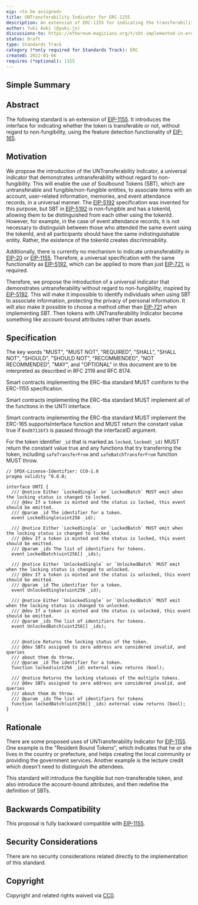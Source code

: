 ```yaml
---
eip: <to be assigned>
title: UNTransferability Indicator for ERC-1155
description: An extension of ERC-1155 for indicating the transferability of the token.
author: Yuki Aoki (@yuki-js)
discussions-to: https://ethereum-magicians.org/t/sbt-implemented-in-erc1155/12182
status: Draft
type: Standards Track
category (*only required for Standards Track): ERC
created: 2022-01-06
requires (*optional): 1155
---
```


## Simple Summary

## Abstract

The following standard is an extension of [EIP-1155](https://eips.ethereum.org/EIPS/eip-1155). It introduces the interface for indicating whether the token is transferable or not, without regard to non-fungibility, using the feature detection functionality of [EIP-165](https://eips.ethereum.org/EIPS/eip-165).

## Motivation

We propose the introduction of the UNTransferability Indicator, a universal indicator that demonstrates untransferability without regard to non-fungibility. This will enable the use of Soulbound Tokens (SBT), which are untransferable and fungible/non-fungible entities, to associate items with an account, user-related information, memories, and event attendance records, in a universal manner. The [EIP-5192](https://eips.ethereum.org/EIPS/eip-5192) specification was invented for this purpose, but SBT in [EIP-5192](https://eips.ethereum.org/EIPS/eip-5192) is non-fungible and has a tokenId, allowing them to be distinguished from each other using the tokenId. However, for example, in the case of event attendance records, it is not necessary to distinguish between those who attended the same event using the tokenId, and all participants should have the same indistinguishable entity. Rather, the existence of the tokenId creates discriminability.

Additionally, there is currently no mechanism to indicate untransferability in [EIP-20](https://eips.ethereum.org/EIPS/eip-20) or [EIP-1155](https://eips.ethereum.org/EIPS/eip-1155). Therefore, a universal specification with the same functionality as [EIP-5192](https://eips.ethereum.org/EIPS/eip-5192), which can be applied to more than just [EIP-721](https://eips.ethereum.org/EIPS/eip-721), is required.

Therefore, we propose the introduction of a universal indicator that demonstrates untransferability without regard to non-fungibility, inspired by [EIP-5192](https://eips.ethereum.org/EIPS/eip-5192). This will make it impossible to identify individuals when using SBT to associate information, protecting the privacy of personal information. It will also make it possible to choose a method other than [EIP-721](https://eips.ethereum.org/EIPS/eip-721) when implementing SBT. Then tokens with UNTransferability Indicator become something like account-bound attributes rather than assets.

## Specification

The key words "MUST", "MUST NOT", "REQUIRED", "SHALL", "SHALL NOT", "SHOULD", "SHOULD NOT", "RECOMMENDED", "NOT RECOMMENDED", "MAY", and "OPTIONAL" in this document are to be interpreted as described in RFC 2119 and RFC 8174.

Smart contracts implementing the ERC-tba standard MUST comform to the ERC-1155 specification.

Smart contracts implementing the ERC-tba standard MUST implement all of the functions in the UNTI interface.

Smart contracts implementing the ERC-tba standard MUST implement the ERC-165 supportsInterface function and MUST return the constant value true if `0xd87116f3` is passed through the interfaceID argument.

For the token identifier `_id` that is marked as `locked`, `locked(_id)` MUST return the constant value true and any functions that try transferring the token, including `safeTransferFrom` and `safeBatchTransferFrom` function MUST throw.

```solidity
// SPDX-License-Identifier: CC0-1.0
pragma solidity ^0.8.0;

interface UNTI {
  /// @notice Either `LockedSingle` or `LockedBatch` MUST emit when the locking status is changed to locked.
  /// @dev If a token is minted and the status is locked, this event should be emitted.
  /// @param _id The identifier for a token.
  event LockedSingle(uint256 _id);

  /// @notice Either `LockedSingle` or `LockedBatch` MUST emit when the locking status is changed to locked.
  /// @dev If a token is minted and the status is locked, this event should be emitted.
  /// @param _ids The list of identifiers for tokens.
  event LockedBatch(uint256[] _ids);

  /// @notice Either `UnlockedSingle` or `UnlockedBatch` MUST emit when the locking status is changed to unlocked.
  /// @dev If a token is minted and the status is unlocked, this event should be emitted.
  /// @param _id The identifier for a token.
  event UnlockedSingle(uint256 _id);

  /// @notice Either `UnlockedSingle` or `UnlockedBatch` MUST emit when the locking status is changed to unlocked.
  /// @dev If a token is minted and the status is unlocked, this event should be emitted.
  /// @param _ids The list of identifiers for tokens.
  event UnlockedBatch(uint256[] _ids);


  /// @notice Returns the locking status of the token.
  /// @dev SBTs assigned to zero address are considered invalid, and queries
  /// about them do throw.
  /// @param _id The identifier for a token.
  function locked(uint256 _id) external view returns (bool);

  /// @notice Returns the locking statuses of the multiple tokens.
  /// @dev SBTs assigned to zero address are considered invalid, and queries
  /// about them do throw.
  /// @param _ids The list of identifiers for tokens
  function lockedBatch(uint256[] _ids) external view returns (bool);
}
```

## Rationale

There are some proposed uses of UNTransferability Indicator for [EIP-1155](https://eips.ethereum.org/EIPS/eip-1155). One example is the "Resident Bound Tokens", which indicates that he or she lives in the country or prefecture, and helps creating the local community or providing the government services. Another example is the lecture credit which doesn't need to distinguish the attendees.

This standard will introduce the fungible but non-transferable token, and also introduce the account-bound attributes, and then redefine the definition of SBTs.

## Backwards Compatibility

This proposal is fully backward compatible with [EIP-1155](https://eips.ethereum.org/EIPS/eip-1155).

## Security Considerations

There are no security considerations related directly to the implementation of this standard.

## Copyright

Copyright and related rights waived via [CC0](../LICENSE.md).
